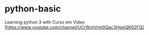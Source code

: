 # python-basic
Learning python 3 with Curso em Video [https://www.youtube.com/channel/UCrWvhVmt0Qac3HgsjQK62FQ]
